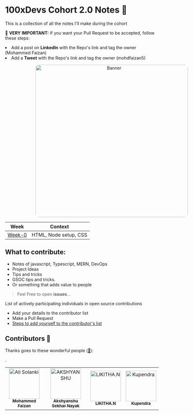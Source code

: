 # 100xDevs Cohort 2.0 Notes 🍉

This is a collection of all the notes I'll make during the cohort

<p>🚨 <b>VERY IMPORTANT:</b> If you want your Pull Request to be accepted, follow these steps:
    <li>Add a post on <b>LinkedIn</b> with the Repo's link and tag the owner (Mohammed Faizan)</li>
    <li>Add a <b>Tweet</b> with the Repo's link and tag the owner (mohdfaizan5)</li>
</p>

<p align="center">
    <a href="https://100xdevs.com/">
      <img src="https://d33g7sdvsfd029.cloudfront.net/teachcode/admin/COURSE/cover/1699610005757WhatsApp-Image-2023-11-10-at-3.16.18-PM.jpeg" alt="Banner" style="width: 500px; margin-left: 100px; border-radius: 10px;">
    </a>
</p>

|Week|Context|
|---|---|
|[Week-0](./week-0/readme.md)| HTML, Node setup, CSS|



<!--
<p align="center">
    <a href="https://www.twitter.com/alisolankii">
        <img height="50" src="https://cdn-icons-png.flaticon.com/512/4096/4096132.png"/>
    </a>
    <a href="https://linkedin.com/in/alisolanki">
        <img height="50" src="https://user-images.githubusercontent.com/46517096/166973395-19676cd8-f8ec-4abf-83ff-da8243505b82.png"/>
    </a>
    <a href="https://www.youtube.com/AliSolanki">
        <img height="50" src="https://github.com/Hsrah00/icons/blob/main/6214533_logo_youtube_icon.png"/>
    </a>
    <a href="https://www.instagram.com/alisolankii">
        <img height="50" src="https://user-images.githubusercontent.com/46517096/166974368-9798f39f-1f46-499c-b14e-81f0a3f83a06.png"/>
    </a>
</p>
-->
## What to contribute:
* Notes of javascript, Typescript, MERN, DevOps
* Project Ideas
* Tips and tricks
* GSOC tips and tricks.
* Or something that adds value to people

> Feel Free to open **issues**...



<p>List of actively participating individuals in open source contributions</p>

- Add your details to the contributor list
- Make a Pull Request
- [Steps to add yourself to the contributor's list]()


## Contributors 🍉

Thanks goes to these wonderful people ([:hugs:](https://allcontributors.org/docs/en/emoji-key)):

<!-- ALL-CONTRIBUTORS-LIST: START - Do not remove or modify this section -->
<!-- prettier-ignore-start -->
<!-- markdown-lint-disable -->
<table>
    <tbody>
        <tr>
            <td align="center">
                <a href="https://mohdfaizan.me/">
                    <img src="https://avatars.githubusercontent.com/u/79694828?v=4" width="100px;" alt="Ali Solanki"/>
                    <br />
                    <sub><b>Mohammed Faizan</b></sub>
                </a> 
            </td>
             <td align="center">
                <a href="https://github.com/akshsekhr2702">
                    <img src="https://avatars.githubusercontent.com/u/141441919?v=4" width="100px;" alt="AKSHYANSHU"/>
                    <br />
                    <sub><b>Akshyanshu Sekhar Nayak</b></sub>
                </a> 
            </td>.
            <td align="center">
                <a href="https://github.com/likithanagaraj">
                    <img src="https://avatars.githubusercontent.com/u/129758874?v=4" width="100px;" alt="LIKITHA.N"/>
                    <br />
                    <sub><b>LIKITHA.N</b></sub>
                </a> 
            </td>
            <td align="center">
                <a href="https://github.com/kupendrav">
                    <img src="https://avatars.githubusercontent.com/u/93828746?v=4" width="100px;" alt="Kupendra"/>
                    <br />
                    <sub><b>Kupendra</b></sub>
                </a> 
            </td>
        </tr>
    </tbody>
</table>
